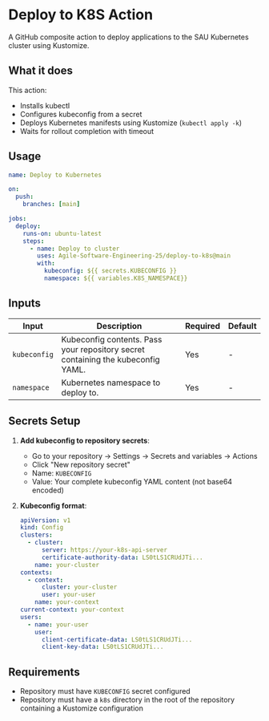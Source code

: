 # Deploy to K8S Action

A GitHub composite action to deploy applications to the SAU Kubernetes cluster using Kustomize.

## What it does

This action:

- Installs kubectl
- Configures kubeconfig from a secret
- Deploys Kubernetes manifests using Kustomize (`kubectl apply -k`)
- Waits for rollout completion with timeout

## Usage

```yaml
name: Deploy to Kubernetes

on:
  push:
    branches: [main]

jobs:
  deploy:
    runs-on: ubuntu-latest
    steps:
      - name: Deploy to cluster
        uses: Agile-Software-Engineering-25/deploy-to-k8s@main
        with:
          kubeconfig: ${{ secrets.KUBECONFIG }}
          namespace: ${{ variables.K8S_NAMESPACE}}
```

## Inputs

| Input        | Description                                                                      | Required | Default |
| ------------ | -------------------------------------------------------------------------------- | -------- | ------- |
| `kubeconfig` | Kubeconfig contents. Pass your repository secret containing the kubeconfig YAML. | Yes      | -       |
| `namespace`  | Kubernetes namespace to deploy to.                                               | Yes      | -       |

## Secrets Setup

1. **Add kubeconfig to repository secrets**:

   - Go to your repository → Settings → Secrets and variables → Actions
   - Click "New repository secret"
   - Name: `KUBECONFIG`
   - Value: Your complete kubeconfig YAML content (not base64 encoded)

2. **Kubeconfig format**:
   ```yaml
   apiVersion: v1
   kind: Config
   clusters:
     - cluster:
         server: https://your-k8s-api-server
         certificate-authority-data: LS0tLS1CRUdJTi...
       name: your-cluster
   contexts:
     - context:
         cluster: your-cluster
         user: your-user
       name: your-context
   current-context: your-context
   users:
     - name: your-user
       user:
         client-certificate-data: LS0tLS1CRUdJTi...
         client-key-data: LS0tLS1CRUdJTi...
   ```

## Requirements

- Repository must have `KUBECONFIG` secret configured
- Repository must have a `k8s` directory in the root of the repository containing a Kustomize configuration

